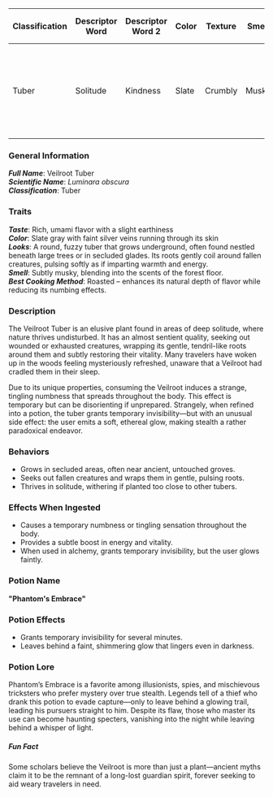 
| Classification | Descriptor Word | Descriptor Word 2 | Color | Texture | Smell | Smell Intensity | Taste | Look | Best Cooking Method | Ingested Effects | Behaviors | Potion Effects |
| ---- | ---- | ---- | ---- | ---- | ---- | ---- | ---- | ---- | ---- | ---- | ---- | ---- |
| Tuber | Solitude | Kindness | Slate | Crumbly | Musky | Subtle | Umami | Fuzzy | Roasted | Causes temporary numbness or tingling | Wraps itself around fallen creatures and restores their energy | Causes temporary invisibility but leaves behind a faint glow |


### General Information

_**Full Name**_: Veilroot Tuber  
_**Scientific Name**_: _Luminara obscura_  
_**Classification**_: Tuber

### Traits

_**Taste**_: Rich, umami flavor with a slight earthiness  
_**Color**_: Slate gray with faint silver veins running through its skin  
_**Looks**_: A round, fuzzy tuber that grows underground, often found nestled beneath large trees or in secluded glades. Its roots gently coil around fallen creatures, pulsing softly as if imparting warmth and energy.  
_**Smell**_: Subtly musky, blending into the scents of the forest floor.  
_**Best Cooking Method**_: Roasted – enhances its natural depth of flavor while reducing its numbing effects.

### Description

The Veilroot Tuber is an elusive plant found in areas of deep solitude, where nature thrives undisturbed. It has an almost sentient quality, seeking out wounded or exhausted creatures, wrapping its gentle, tendril-like roots around them and subtly restoring their vitality. Many travelers have woken up in the woods feeling mysteriously refreshed, unaware that a Veilroot had cradled them in their sleep.

Due to its unique properties, consuming the Veilroot induces a strange, tingling numbness that spreads throughout the body. This effect is temporary but can be disorienting if unprepared. Strangely, when refined into a potion, the tuber grants temporary invisibility—but with an unusual side effect: the user emits a soft, ethereal glow, making stealth a rather paradoxical endeavor.

### Behaviors

- Grows in secluded areas, often near ancient, untouched groves.
- Seeks out fallen creatures and wraps them in gentle, pulsing roots.
- Thrives in solitude, withering if planted too close to other tubers.

### Effects When Ingested

- Causes a temporary numbness or tingling sensation throughout the body.
- Provides a subtle boost in energy and vitality.
- When used in alchemy, grants temporary invisibility, but the user glows faintly.

### Potion Name

**"Phantom's Embrace"**

### Potion Effects

- Grants temporary invisibility for several minutes.
- Leaves behind a faint, shimmering glow that lingers even in darkness.

### Potion Lore

Phantom’s Embrace is a favorite among illusionists, spies, and mischievous tricksters who prefer mystery over true stealth. Legends tell of a thief who drank this potion to evade capture—only to leave behind a glowing trail, leading his pursuers straight to him. Despite its flaw, those who master its use can become haunting specters, vanishing into the night while leaving behind a whisper of light.

##### Fun Fact

Some scholars believe the Veilroot is more than just a plant—ancient myths claim it to be the remnant of a long-lost guardian spirit, forever seeking to aid weary travelers in need.